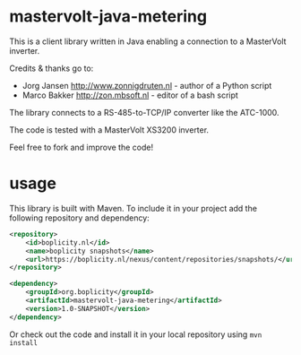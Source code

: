 mastervolt-java-metering
========================

This is a client library written in Java enabling a connection to a MasterVolt inverter.

Credits & thanks go to:
- Jorg Jansen http://www.zonnigdruten.nl - author of a Python script
- Marco Bakker http://zon.mbsoft.nl - editor of a bash script

The library connects to a RS-485-to-TCP/IP converter like the ATC-1000.

The code is tested with a MasterVolt XS3200 inverter.

Feel free to fork and improve the code!

usage
=====

This library is built with Maven. To include it in your project add the following repository and dependency:

```xml
<repository>
    <id>boplicity.nl</id>
    <name>boplicity snapshots</name>
    <url>https://boplicity.nl/nexus/content/repositories/snapshots/</url>
</repository>

<dependency>
    <groupId>org.boplicity</groupId>
    <artifactId>mastervolt-java-metering</artifactId>
    <version>1.0-SNAPSHOT</version>
</dependency>
```

Or check out the code and install it in your local repository using ```mvn install```
